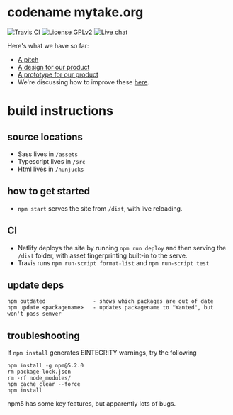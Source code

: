 # codename mytake.org

[![Travis CI](https://travis-ci.org/mytake/mytake.svg?branch=master)](https://travis-ci.org/mytake/mytake)
[![License GPLv2](https://img.shields.io/badge/license-GPLv2-brightgreen.svg)](https://tldrlegal.com/license/gnu-general-public-license-v2)
[![Live chat](https://img.shields.io/badge/gitter-chat-brightgreen.svg)](https://gitter.im/mytake/mytake)

Here's what we have so far:

- [A pitch](https://github.com/mytake/mytake/wiki/Pitch)
- [A design for our product](https://github.com/mytake/mytake/wiki/Design)
- [A prototype for our product](https://mytake.netlify.com/)
- We're discussing how to improve these [here](https://github.com/mytake/mytake/issues).

# build instructions
 
## source locations

- Sass lives in `/assets`
- Typescript lives in `/src`
- Html lives in `/nunjucks`

## how to get started

- `npm start` serves the site from `/dist`, with live reloading.

## CI

- Netlify deploys the site by running `npm run deploy` and then serving the `/dist` folder, with asset fingerprinting built-in to the serve.
- Travis runs `npm run-script format-list` and `npm run-script test`

## update deps

```
npm outdated               - shows which packages are out of date
npm update <packagename>   - updates packagename to "Wanted", but won't pass semver
```
## troubleshooting

If `npm install` generates EINTEGRITY warnings, try the following

```
npm install -g npm@5.2.0
rm package-lock.json
rm -rf node_modules/
npm cache clear --force
npm install
```

npm5 has some key features, but apparently lots of bugs.
